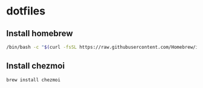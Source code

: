 # dotfiles

## Install homebrew

```sh
/bin/bash -c "$(curl -fsSL https://raw.githubusercontent.com/Homebrew/install/HEAD/install.sh)"
```

## Install chezmoi

```sh
brew install chezmoi
```
